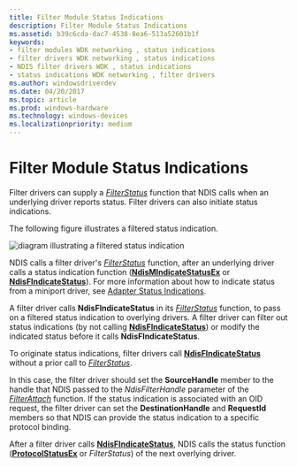 ```yaml
---
title: Filter Module Status Indications
description: Filter Module Status Indications
ms.assetid: b39c6cda-dac7-4538-8ea6-513a52601b1f
keywords:
- filter modules WDK networking , status indications
- filter drivers WDK networking , status indications
- NDIS filter drivers WDK , status indications
- status indications WDK networking , filter drivers
ms.author: windowsdriverdev
ms.date: 04/20/2017
ms.topic: article
ms.prod: windows-hardware
ms.technology: windows-devices
ms.localizationpriority: medium
---
```


# Filter Module Status Indications





Filter drivers can supply a [*FilterStatus*](https://msdn.microsoft.com/library/windows/hardware/ff549973) function that NDIS calls when an underlying driver reports status. Filter drivers can also initiate status indications.

The following figure illustrates a filtered status indication.

![diagram illustrating a filtered status indication](images/statusfilter.png)

NDIS calls a filter driver's [*FilterStatus*](https://msdn.microsoft.com/library/windows/hardware/ff549973) function, after an underlying driver calls a status indication function ([**NdisMIndicateStatusEx**](https://msdn.microsoft.com/library/windows/hardware/ff563600) or [**NdisFIndicateStatus**](https://msdn.microsoft.com/library/windows/hardware/ff561824)). For more information about how to indicate status from a miniport driver, see [Adapter Status Indications](miniport-adapter-status-indications.md).

A filter driver calls **NdisFIndicateStatus** in its [*FilterStatus*](https://msdn.microsoft.com/library/windows/hardware/ff549973) function, to pass on a filtered status indication to overlying drivers. A filter driver can filter out status indications (by not calling [**NdisFIndicateStatus**](https://msdn.microsoft.com/library/windows/hardware/ff561824)) or modify the indicated status before it calls **NdisFIndicateStatus**.

To originate status indications, filter drivers call [**NdisFIndicateStatus**](https://msdn.microsoft.com/library/windows/hardware/ff561824) without a prior call to [*FilterStatus*](https://msdn.microsoft.com/library/windows/hardware/ff549973).

In this case, the filter driver should set the **SourceHandle** member to the handle that NDIS passed to the *NdisFilterHandle* parameter of the [*FilterAttach*](https://msdn.microsoft.com/library/windows/hardware/ff549905) function. If the status indication is associated with an OID request, the filter driver can set the **DestinationHandle** and **RequestId** members so that NDIS can provide the status indication to a specific protocol binding.

After a filter driver calls [**NdisFIndicateStatus**](https://msdn.microsoft.com/library/windows/hardware/ff561824), NDIS calls the status function ([**ProtocolStatusEx**](https://msdn.microsoft.com/library/windows/hardware/ff570270) or *FilterStatus*) of the next overlying driver.

 

 





